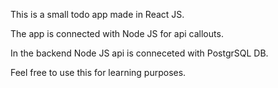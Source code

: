 This is a small todo app made in React JS.

The app is connected with Node JS for api callouts.

In the backend Node JS api is conneceted with PostgrSQL DB.

Feel free to use this for learning purposes.
